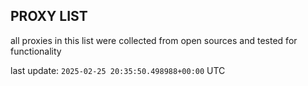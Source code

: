 ## PROXY LIST

all proxies in this list were collected from open sources and tested for functionality

last update: `2025-02-25 20:35:50.498988+00:00` UTC